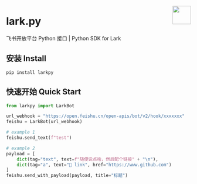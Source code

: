 <a href="https://wucaiapp.com/"><img src="https://p1-hera.feishucdn.com/tos-cn-i-jbbdkfciu3/84a9f036fe2b44f99b899fff4beeb963~tplv-jbbdkfciu3-image:0:0.image" height="50" align="right"></a>

# lark.py
飞书开放平台 Python 接口 | Python SDK for Lark

## 安装 Install

```shell
pip install larkpy
```

## 快速开始 Quick Start

```python
from larkpy import LarkBot

url_webhook = "https://open.feishu.cn/open-apis/bot/v2/hook/xxxxxxx"
feishu = LarkBot(url_webhook)

# example 1
feishu.send_text(f"test")

# example 2
payload = [
    dict(tag="text", text=f"随便说点啥，然后配个链接" + "\n"),
    dict(tag="a", text="🔗 link", href="https://www.github.com")
]
feishu.send_with_payload(payload, title="标题")
```